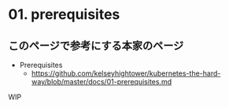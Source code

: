 # 01. prerequisites

## このページで参考にする本家のページ

+ Prerequisites
  + https://github.com/kelseyhightower/kubernetes-the-hard-way/blob/master/docs/01-prerequisites.md



WIP
